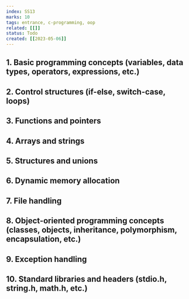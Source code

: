 ```yaml
---
index: SS13
marks: 10
tags: entrance, c-programming, oop
related: [[]]
status: Todo
created: [[2023-05-06]]
---
```


## 1. Basic programming concepts (variables, data types, operators, expressions, etc.)
## 2. Control structures (if-else, switch-case, loops)
## 3. Functions and pointers
## 4. Arrays and strings
## 5. Structures and unions
## 6. Dynamic memory allocation
## 7. File handling
## 8. Object-oriented programming concepts (classes, objects, inheritance, polymorphism, encapsulation, etc.)
## 9. Exception handling
## 10. Standard libraries and headers (stdio.h, string.h, math.h, etc.)
